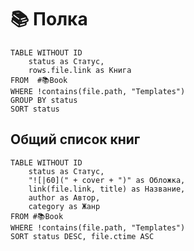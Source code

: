 
# 📚 Полка

```dataview
TABLE WITHOUT ID
	status as Статус,
	rows.file.link as Книга
FROM  #📚Book
WHERE !contains(file.path, "Templates")
GROUP BY status
SORT status
```

## Общий список книг

```dataview
TABLE WITHOUT ID
	status as Статус,
	"![|60](" + cover + ")" as Обложка,
	link(file.link, title) as Название,
	author as Автор,
	category as Жанр
FROM #📚Book
WHERE !contains(file.path, "Templates")
SORT status DESC, file.ctime ASC
```
